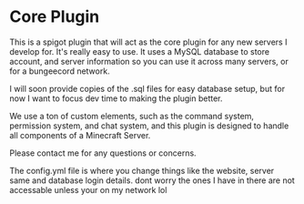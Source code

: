 # Core Plugin

This is a spigot plugin that will act as the core plugin for any new servers I develop for. It's really 
easy to use. It uses a MySQL database to store account, and server information so you can use it
across many servers, or for a bungeecord network.

I will soon provide copies of the .sql files for easy database setup, but for now I want to focus dev time
to making the plugin better.

We use a ton of custom elements, such as the command system, permission system, and chat system, and this plugin
is designed to handle all components of a Minecraft Server.

Please contact me for any questions or concerns.

The config.yml file is where you change things like the website, server same and database login details. dont worry the ones I have in there are not accessable unless your on my network lol
